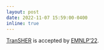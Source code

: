 ```yaml
---
layout: post
date: 2022-11-07 15:59:00-0400
inline: true
---
```


[TranSHER](https://aclanthology.org/2022.emnlp-main.583/) is accepted by [EMNLP'22](https://2022.emnlp.org/).
